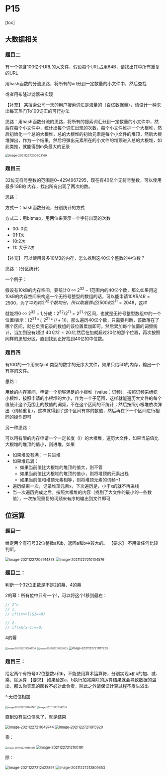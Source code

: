 # P15

[toc]

## 大数据相关

### 题目二

有一个包含100亿个URL的大文件，假设每个URL占用64B，请找出其中所有重复的URL

用hash函数的分流思路，将所有的url分到一定数量的小文件中，然后查找

或者用布隆过滤器来实现

【补充】
某搜索公司一天的用户搜索词汇是海量的（百亿数据量），请设计一种求出每天热门To100词汇的可行办法

思路：用hash函数分流的思路，将所有的搜索词汇分到一定数量的小文件中，然后在每个小文件中，统计出每个词汇出现的次数，每个小文件维护一个大根堆，然后初始化一个总的大根堆，总的大根堆的初始元素是每个小文件的堆顶，然后大根堆弹出，作为一个结果，然后将弹出元素所在的小文件的堆顶进入总的大根堆，如此类推，就能得到m条最大的记录

<img src="/Users/hades/Library/Mobile Documents/com~apple~CloudDocs/workspace/blog/paper/imgs/image-20211227200403169.png" alt="image-20211227200403169" style="zoom:67%;" />



### 题目三

32位无符号整数的范围是0~4294967295，现在有40亿个无符号整数，可以使用最多1GB的
内存，找出所有出现了两次的数。

思路：

方式一：hash函数分流，分别统计的方式

方式二：用bitmap，用两位来表示一个字符出现的次数 

- 00: 0次
- 01:1次
- 10:2次
- 11: 大于2次

【补充】
可以使用最多10MB的内存，怎么找到这40亿个整数的中位数？

 思路：（分区统计）

一个例子：

假设有10kB的内存空间，要统计$0 \backsim 2^{32}-1$范围内的40亿个数，那么如果用这10kB的内存空间来构造一个无符号整型的数组的话，可以能申请$10KB/4B=2500$，为了平均将$2^{32}个数均分，所以取最靠近2500的2^{11}=2048$，这样

就能将$0 \backsim 2^{32}-1$,分成：$2^{32}/2^{11}=2^{21}个$区间，也就是无符号整型数组中的一个位置i表示：$[2^{21}*i,2^{21}*(i+1))，$那么遍历40亿个数，只需要判断，该数落在了哪个区间，就在负责记录的数组的该位置累加即可。然后累加每个位置的词频统计，当加到没有超过	$40亿/2=20亿$,然后在加就超过20亿的那个位置，再次按照同样的思想分区，直到找到正好找到40亿的中位数。

### 题目四

有10G的一个用来存int 类型的数字的无序大文件，如果只给5G的内存，输出一个有序的文件。

思路：

用给的内存空间，申请一个能够满足的小根堆（value：词频），按照词频来组织小根堆，按照申请的小根堆的大小，作为一个子范围，这样就能遍历大文件的每个值统计这个范围上的数值的词频，不在这个区间的不统计；然后按照小根堆依次弹出（词频重复），这样就得到了这个区间有序的数值，然后再在下一个区间进行相同的操作即可

另一种思路：

可以用有限的内存申请一个一定长度（l）的大根堆，遍历大文件，如果当前值比大根堆的堆顶的值小，则进堆，如果

- 如果堆没有满：一只进堆
- 如果堆已满：
  - 如果当前值比大根堆的堆顶的值大，则不管
  - 如果当前值比大根堆的堆顶的值小，则将堆顶的元素出栈
  - 如果当前值和堆顶元素相等，则将堆顶元素的词频+1
- 遍历结束一次，记录堆顶元素x，下次遍历是，小于x的就不再进栈
- 当一次遍历完成之后，按照大根堆的内容（找到了大文件的最小的一些数值），一次按照重复的词频来有序的输出到文件即可

## 位运算

### 题目一

给定两个有符号32位整数a和b，返回a和b中较大的。
【要求】
不用做任何比较判断，

<img src="/Users/hades/Library/Mobile Documents/com~apple~CloudDocs/workspace/blog/paper/imgs/image-20211227205914878.png" alt="image-20211227205914878" style="zoom:80%;" />



<img src="/Users/hades/Library/Mobile Documents/com~apple~CloudDocs/workspace/blog/paper/imgs/image-20211227210104576.png" alt="image-20211227210104576" style="zoom:80%;" />



### 题目二：

判断一个32位正数是不是2的幕、4的幕

2的幂：所有位中只有一个1，可以将这个1移到最右： 

```c++
// 2^n
// 1.
// if((x>>l)&1==0)

// 2.
// if(x&(x-1)==0)

```

4的幂

<img src="/Users/hades/Library/Mobile Documents/com~apple~CloudDocs/workspace/blog/paper/imgs/image-20211227210942134.png" alt="image-20211227210942134" style="zoom: 50%;" />

<img src="/Users/hades/Library/Mobile Documents/com~apple~CloudDocs/workspace/blog/paper/imgs/image-20211227211038503.png" alt="image-20211227211038503" style="zoom:50%;" />

<img src="/Users/hades/Library/Mobile Documents/com~apple~CloudDocs/workspace/blog/paper/imgs/image-20211227211117255.png" alt="image-20211227211117255" style="zoom:67%;" />

### 题目三：

给定两个有符号32位整数a和b，不能使用算术运算符，分别实现a和b的加、减、乘、除运算
【要求】
如果给定a、b执行加减乘除的运算结果就会导致数据的溢出，那么你实现的函数不必对此负责，除此之外请保证计算过程不发生溢出

^:无进位相加

<img src="/Users/hades/Library/Mobile Documents/com~apple~CloudDocs/workspace/blog/paper/imgs/image-20211227211440767.png" alt="image-20211227211440767" style="zoom:50%;" />

<img src="/Users/hades/Library/Mobile Documents/com~apple~CloudDocs/workspace/blog/paper/imgs/image-20211227211545138.png" alt="image-20211227211545138" style="zoom:50%;" />

直到没有进位信息了，就是结果

<img src="/Users/hades/Library/Mobile Documents/com~apple~CloudDocs/workspace/blog/paper/imgs/image-20211227211649744.png" alt="image-20211227211649744" style="zoom:80%;" />

<img src="/Users/hades/Library/Mobile Documents/com~apple~CloudDocs/workspace/blog/paper/imgs/image-20211227211815920.png" alt="image-20211227211815920" style="zoom:80%;" />



乘：

<img src="/Users/hades/Library/Mobile Documents/com~apple~CloudDocs/workspace/blog/paper/imgs/image-20211227211945511.png" alt="image-20211227211945511" style="zoom:50%;" />

<img src="/Users/hades/Library/Mobile Documents/com~apple~CloudDocs/workspace/blog/paper/imgs/image-20211227212100191.png" alt="image-20211227212100191" style="zoom:80%;" />



除：

<img src="/Users/hades/Library/Mobile Documents/com~apple~CloudDocs/workspace/blog/paper/imgs/image-20211227212422897.png" alt="image-20211227212422897" style="zoom:80%;" />

<img src="/Users/hades/Library/Mobile Documents/com~apple~CloudDocs/workspace/blog/paper/imgs/image-20211227212809653.png" alt="image-20211227212809653" style="zoom:80%;" />